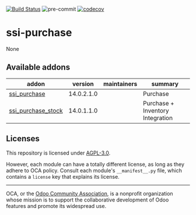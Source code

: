 [![Build Status](https://travis-ci.com/open-synergy/ssi-purchase.svg?branch=14.0)](https://travis-ci.com/open-synergy/ssi-purchase)
![pre-commit](https://github.com/open-synergy/ssi-purchase/actions/workflows/pre-commit.yml/badge.svg)
[![codecov](https://codecov.io/gh/open-synergy/ssi-purchase/branch/14.0/graph/badge.svg)](https://codecov.io/gh/open-synergy/ssi-purchase)

<!-- /!\ do not modify above this line -->

# ssi-purchase

None

<!-- /!\ do not modify below this line -->

<!-- prettier-ignore-start -->

[//]: # (addons)

Available addons
----------------
addon | version | maintainers | summary
--- | --- | --- | ---
[ssi_purchase](ssi_purchase/) | 14.0.2.1.0 |  | Purchase
[ssi_purchase_stock](ssi_purchase_stock/) | 14.0.1.1.0 |  | Purchase + Inventory Integration

[//]: # (end addons)

<!-- prettier-ignore-end -->

## Licenses

This repository is licensed under [AGPL-3.0](LICENSE).

However, each module can have a totally different license, as long as they adhere to OCA
policy. Consult each module's `__manifest__.py` file, which contains a `license` key
that explains its license.

----

OCA, or the [Odoo Community Association](http://odoo-community.org/), is a nonprofit
organization whose mission is to support the collaborative development of Odoo features
and promote its widespread use.
